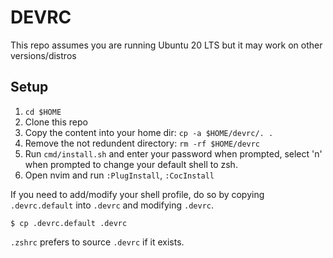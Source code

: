 # DEVRC

This repo assumes you are running Ubuntu 20 LTS but it may work on other versions/distros

## Setup

1. `cd $HOME`
2. Clone this repo
3. Copy the content into your home dir: `cp -a $HOME/devrc/. .`
4. Remove the not redundent directory: `rm -rf $HOME/devrc`
5. Run `cmd/install.sh` and enter your password when prompted, select 'n' when prompted to change your default shell to zsh.
6. Open nvim and run `:PlugInstall`, `:CocInstall`

If you need to add/modify your shell profile, do so by copying `.devrc.default` into `.devrc` and modifying `.devrc`.

```shell
$ cp .devrc.default .devrc
```

`.zshrc` prefers to source `.devrc` if it exists.
